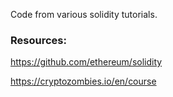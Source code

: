 Code from various solidity tutorials.

### Resources:

https://github.com/ethereum/solidity

https://cryptozombies.io/en/course
